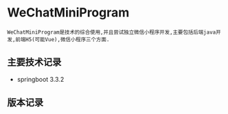 # WeChatMiniProgram
    WeChatMiniProgram是技术的综合使用,并且尝试独立微信小程序开发,主要包括后端java开发,前端H5(可能Vue),微信小程序三个方面.
## 主要技术记录
- springboot 3.3.2
## 版本记录
